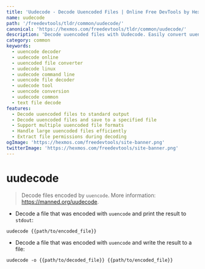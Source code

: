 ```yaml
---
title: 'Uudecode - Decode Uuencoded Files | Online Free DevTools by Hexmos'
name: uudecode
path: '/freedevtools/tldr/common/uudecode/'
canonical: 'https://hexmos.com/freedevtools/tldr/common/uudecode/'
description: 'Decode uuencoded files with Uudecode. Easily convert uuencoded data back to its original format. Free online tool, no registration required.'
category: common
keywords:
  - uuencode decoder
  - uudecode online
  - uuencoded file converter
  - uudecode linux
  - uudecode command line
  - uuencode file decoder
  - uudecode tool
  - uuencode conversion
  - uudecode common
  - text file decode
features:
  - Decode uuencoded files to standard output
  - Decode uuencoded files and save to a specified file
  - Support multiple uuencoded file formats
  - Handle large uuencoded files efficiently
  - Extract file permissions during decoding
ogImage: 'https://hexmos.com/freedevtools/site-banner.png'
twitterImage: 'https://hexmos.com/freedevtools/site-banner.png'
---
```


# uudecode

> Decode files encoded by `uuencode`.
> More information: <https://manned.org/uudecode>.

- Decode a file that was encoded with `uuencode` and print the result to `stdout`:

`uudecode {{path/to/encoded_file}}`

- Decode a file that was encoded with `uuencode` and write the result to a file:

`uudecode -o {{path/to/decoded_file}} {{path/to/encoded_file}}`
